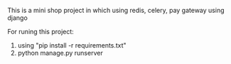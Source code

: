 This is a mini shop project in which using redis, celery, pay gateway using django

For runing this project:
  1. using "pip install -r requirements.txt"
  2. python manage.py runserver
